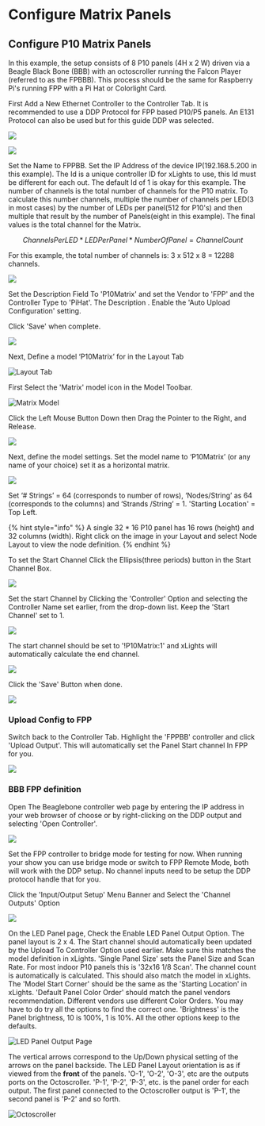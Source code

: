 # Configure Matrix Panels

## **Configure P10 Matrix Panels**

In this example, the setup consists of 8 P10 panels (4H x 2 W) driven via a Beagle Black Bone (BBB) with an octoscroller running the Falcon Player (referred to as the FPBBB). This process should be the same for Raspberry Pi's running FPP with a Pi Hat or Colorlight Card.

First Add a New Ethernet Controller to the Controller Tab. It is recommended to use a DDP Protocol for FPP based P10/P5 panels. An E131 Protocol can also be used but for this guide DDP was selected.

![](<../.gitbook/assets/image (831).png>)

![](<../.gitbook/assets/image (95).png>)

Set the Name to FPPBB. Set the IP Address of the device IP(192.168.5.200 in this example). The Id is a unique controller ID for xLights to use, this Id must be different for each out. The default Id of 1 is okay for this example. The number of channels is the total number of channels for the P10 matrix. To calculate this number channels, multiple the number of channels per LED(3 in most cases) by the number of LEDs per panel(512 for P10's) and then multiple that result by the number of Panels(eight in this example). The final values is the total channel for the Matrix.

$$
Channels Per LED  * LED Per Panel * NumberOfPanel  = Channel Count
$$

For this example, the total number of channels is: 3 x 512 x 8 = 12288 channels.

![](<../.gitbook/assets/image (333).png>)

Set the Description Field To 'P10Matrix' and set the Vendor to 'FPP' and the Controller Type to 'PiHat'. The Description . Enable the 'Auto Upload Configuration' setting.

Click 'Save' when complete.

![](<../.gitbook/assets/image (306).png>)

Next, Define a model ‘P10Matrix’ for in the Layout Tab

![Layout Tab](<../.gitbook/assets/image (634).png>)

First Select the 'Matrix' model icon in the Model Toolbar.

![Matrix Model ](<../.gitbook/assets/image (496).png>)

Click the Left Mouse Button Down then Drag the Pointer to the Right, and Release.

![](<../.gitbook/assets/image (115) (1).png>)

Next, define the model settings. Set the model name to ‘P10Matrix’ (or any name of your choice) set it as a horizontal matrix.

![](<../.gitbook/assets/image (282) (1).png>)

Set ‘# Strings’ = 64 (corresponds to number of rows), ‘Nodes/String’ as 64 (corresponds to the columns) and ‘Strands /String’ = 1. 'Starting Location' = Top Left.

{% hint style="info" %}
A single 32 \* 16 P10 panel has 16 rows (height) and 32 columns (width). Right click on the image in your Layout and select Node Layout to view the node definition.
{% endhint %}

To set the Start Channel Click the Ellipsis(three periods) button in the Start Channel Box.

![](<../.gitbook/assets/image (622).png>)

Set the start Channel by Clicking the 'Controller' Option and selecting the Controller Name set earlier, from the drop-down list. Keep the 'Start Channel' set to 1.

![](<../.gitbook/assets/image (192).png>)

The start channel should be set to '!P10Matrix:1' and xLights will automatically calculate the end channel.

![](<../.gitbook/assets/image (188).png>)

Click the 'Save' Button when done.

![](<../.gitbook/assets/image (229).png>)

### Upload Config to FPP

Switch back to the Controller Tab. Highlight the 'FPPBB' controller and click 'Upload Output'. This will automatically set the Panel Start channel In FPP for you.

![](<../.gitbook/assets/image (785).png>)

### **BBB FPP definition**

Open The Beaglebone controller web page by entering the IP address in your web browser of choose or by right-clicking on the DDP output and selecting 'Open Controller'.

![](<../.gitbook/assets/image (608).png>)

Set the FPP controller to bridge mode for testing for now. When running your show you can use bridge mode or switch to FPP Remote Mode, both will work with the DDP setup. No channel inputs need to be setup the DDP protocol handle that for you.

Click the 'Input/Output Setup' Menu Banner and Select the 'Channel Outputs' Option

![](<../.gitbook/assets/image (263).png>)

On the LED Panel page, Check the Enable LED Panel Output Option. The panel layout is 2 x 4. The Start channel should automatically been updated by the Upload To Controller Option used earlier. Make sure this matches the model definition in xLights. 'Single Panel Size' sets the Panel Size and Scan Rate. For most indoor P10 panels this is '32x16 1/8 Scan'. The channel count is automatically is calculated. This should also match the model in xLights. The 'Model Start Corner' should be the same as the 'Starting Location' in xLights. 'Default Panel Color Order' should match the panel vendors recommendation. Different vendors use different Color Orders. You may have to do try all the options to find the correct one. 'Brightness' is the Panel brightness, 10 is 100%, 1 is 10%. All the other options keep to the defaults.

![LED Panel Output Page](<../.gitbook/assets/image (88).png>)

The vertical arrows correspond to the Up/Down physical setting of the arrows on the panel backside. The LED Panel Layout orientation is as if viewed from the **front** of the panels. 'O-1', 'O-2', 'O-3', etc are the outputs ports on the Octoscroller. 'P-1', 'P-2', 'P-3', etc. is the panel order for each output. The first panel connected to the Octoscroller output is 'P-1', the second panel is 'P-2' and so forth.

![Octoscroller](<../.gitbook/assets/image (79) (1).png>)
